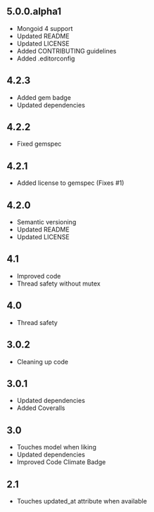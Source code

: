 5.0.0.alpha1
------------
* Mongoid 4 support
* Updated README
* Updated LICENSE
* Added CONTRIBUTING guidelines
* Added .editorconfig

4.2.3
-----
* Added gem badge
* Updated dependencies

4.2.2
-----
* Fixed gemspec

4.2.1
-----
* Added license to gemspec (Fixes #1)

4.2.0
-----
* Semantic versioning
* Updated README
* Updated LICENSE

4.1
---
* Improved code
* Thread safety without mutex

4.0
---
* Thread safety

3.0.2
-----
* Cleaning up code

3.0.1
-----
* Updated dependencies
* Added Coveralls

3.0
---
* Touches model when liking
* Updated dependencies
* Improved Code Climate Badge

2.1
---
* Touches updated_at attribute when available

